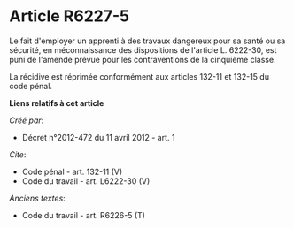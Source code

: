 # Article R6227-5

Le fait d'employer un apprenti à des travaux dangereux pour sa santé ou sa sécurité, en méconnaissance des dispositions de
l'article L. 6222-30, est puni de l'amende prévue pour les contraventions de la cinquième classe. 

La récidive est réprimée conformément aux articles 132-11 et 132-15 du code pénal.

**Liens relatifs à cet article**

_Créé par_:

  - Décret n°2012-472 du 11 avril 2012 - art. 1

_Cite_:

  - Code pénal - art. 132-11 (V)
  - Code du travail - art. L6222-30 (V)

_Anciens textes_:

  - Code du travail - art. R6226-5 (T)

